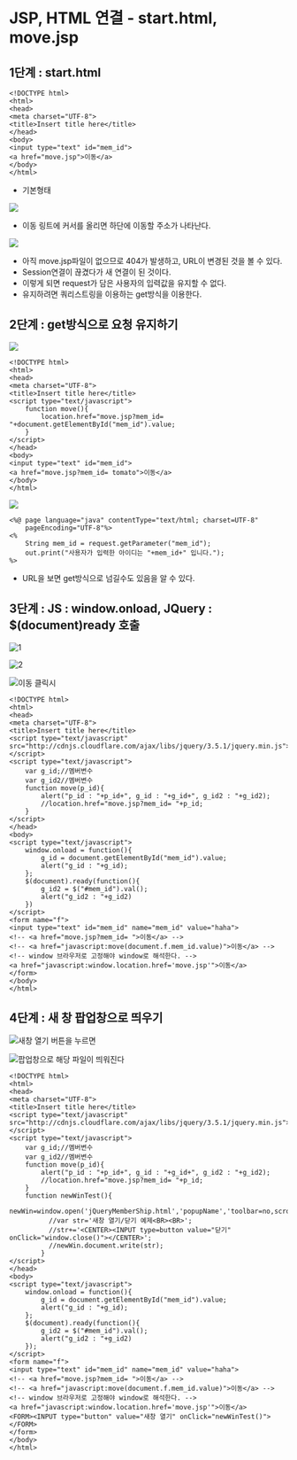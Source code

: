# JSP, HTML 연결 - start.html, move.jsp

## 1단계 : start.html

```markup
<!DOCTYPE html>
<html>
<head>
<meta charset="UTF-8">
<title>Insert title here</title>
</head>
<body>
<input type="text" id="mem_id">
<a href="move.jsp">이동</a>
</body>
</html>
```

* 기본형태

![](../../.gitbook/assets/2%20%2830%29.png)

* 이동 링트에 커서를 올리면 하단에 이동할 주소가 나타난다.

![](../../.gitbook/assets/3%20%2823%29.png)

* 아직 move.jsp파일이 없으므로 404가 발생하고, URL이 변경된 것을 볼 수 있다.
* Session연결이 끊겼다가 새 연결이 된 것이다.
* 이렇게 되면 request가 담은 사용자의 입력값을 유지할 수 없다.
* 유지하려면 쿼리스트링을 이용하는 get방식을 이용한다.

## 2단계 : get방식으로 요청 유지하기 

![](../../.gitbook/assets/4%20%2819%29.png)

```markup
<!DOCTYPE html>
<html>
<head>
<meta charset="UTF-8">
<title>Insert title here</title>
<script type="text/javascript">
	function move(){
		location.href="move.jsp?mem_id= "+document.getElementById("mem_id").value;
	}
</script>
</head>
<body>
<input type="text" id="mem_id">
<a href="move.jsp?mem_id= tomato">이동</a>
</body>
</html>
```

![](../../.gitbook/assets/5%20%2814%29.png)

```markup
<%@ page language="java" contentType="text/html; charset=UTF-8"
    pageEncoding="UTF-8"%>
<%
	String mem_id = request.getParameter("mem_id");
	out.print("사용자가 입력한 아이디는 "+mem_id+" 입니다.");
%>
```

* URL을 보면 get방식으로 넘길수도 있음을 알 수 있다.

## 3단계 : JS : window.onload, JQuery : $\(document\)ready 호출

![1](../../.gitbook/assets/1%20%2841%29.png)

![2](../../.gitbook/assets/2%20%2832%29.png)

![&#xC774;&#xB3D9; &#xD074;&#xB9AD;&#xC2DC;](../../.gitbook/assets/3%20%2824%29.png)

```markup
<!DOCTYPE html>
<html>
<head>
<meta charset="UTF-8">
<title>Insert title here</title>
<script type="text/javascript" src="http://cdnjs.cloudflare.com/ajax/libs/jquery/3.5.1/jquery.min.js"></script>
<script type="text/javascript">
	var g_id;//멤버변수
	var g_id2//멤버변수
	function move(p_id){
		alert("p_id : "+p_id+", g_id : "+g_id+", g_id2 : "+g_id2);
		//location.href="move.jsp?mem_id= "+p_id;
	}
</script>
</head>
<body>
<script type="text/javascript">
	window.onload = function(){
		g_id = document.getElementById("mem_id").value;
		alert("g_id : "+g_id);
	};
	$(document).ready(function(){
		g_id2 = $("#mem_id").val();
		alert("g_id2 : "+g_id2)
	})
</script>
<form name="f">
<input type="text" id="mem_id" name="mem_id" value="haha">
<!-- <a href="move.jsp?mem_id= ">이동</a> -->
<!-- <a href="javascript:move(document.f.mem_id.value)">이동</a> -->
<!-- window 브라우저로 고정해야 window로 해석한다. -->
<a href="javascript:window.location.href='move.jsp'">이동</a>
</form>
</body>
</html>
```

### 

## 4단계 : 새 창 팝업창으로 띄우기

![&#xC0C8;&#xCC3D; &#xC5F4;&#xAE30; &#xBC84;&#xD2BC;&#xC744; &#xB204;&#xB974;&#xBA74;](../../.gitbook/assets/4%20%2818%29.png)

![&#xD31D;&#xC5C5;&#xCC3D;&#xC73C;&#xB85C; &#xD574;&#xB2F9; &#xD30C;&#xC77C;&#xC774; &#xB744;&#xC6CC;&#xC9C4;&#xB2E4;](../../.gitbook/assets/5%20%2813%29.png)

```markup
<!DOCTYPE html>
<html>
<head>
<meta charset="UTF-8">
<title>Insert title here</title>
<script type="text/javascript" src="http://cdnjs.cloudflare.com/ajax/libs/jquery/3.5.1/jquery.min.js"></script>
<script type="text/javascript">
	var g_id;//멤버변수
	var g_id2//멤버변수
	function move(p_id){
		alert("p_id : "+p_id+", g_id : "+g_id+", g_id2 : "+g_id2);
		//location.href="move.jsp?mem_id= "+p_id;
	}
	function newWinTest(){
		  newWin=window.open('jQueryMemberShip.html','popupName','toolbar=no,scrollbars=no,top=200,left=300,width=170,height=50');
		  //var str='새창 열기/닫기 예제<BR><BR>';
		  //str+='<CENTER><INPUT type=button value="닫기" onClick="window.close()"></CENTER>';
		  //newWin.document.write(str);
		}
</script>
</head>
<body>
<script type="text/javascript">
	window.onload = function(){
		g_id = document.getElementById("mem_id").value;
		alert("g_id : "+g_id);
	};
	$(document).ready(function(){
		g_id2 = $("#mem_id").val();
		alert("g_id2 : "+g_id2)
	});
</script>
<form name="f">
<input type="text" id="mem_id" name="mem_id" value="haha">
<!-- <a href="move.jsp?mem_id= ">이동</a> -->
<!-- <a href="javascript:move(document.f.mem_id.value)">이동</a> -->
<!-- window 브라우저로 고정해야 window로 해석한다. -->
<a href="javascript:window.location.href='move.jsp'">이동</a>
<FORM><INPUT type="button" value="새창 열기" onClick="newWinTest()"></FORM>
</form>
</body>
</html>
```



